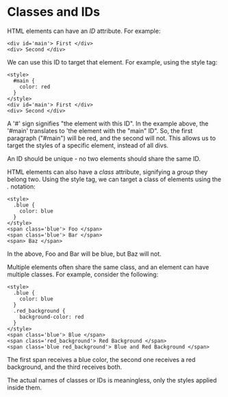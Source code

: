 # Classes and IDs

HTML elements can have an *ID* attribute. For example:

    <div id='main'> First </div>
    <div> Second </div>

We can use this ID to target that element. For example, using the style tag:

    <style>
      #main { 
        color: red
      }
    </style>
    <div id='main'> First </div>
    <div> Second </div>

A '#' sign signifies "the element with this ID". In the example above, the '#main' translates to 'the element with the "main" ID". So, the first paragraph ("#main") will be red, and the second will not. This allows us to target the styles of a specific element, instead of all divs. 

An ID should be unique - no two elements should share the same ID.

HTML elements can also have a *class* attribute, signifying a *group* they belong two. Using the style tag, we can target a class of elements using the *.* notation:

    <style>
      .blue { 
        color: blue
      }
    </style>    
    <span class='blue'> Foo </span>
    <span class='blue'> Bar </span>
    <span> Baz </span>

In the above, Foo and Bar will be blue, but Baz will not. 

Multiple elements often share the same class, and an element can have multiple classes. For example, consider the following:

    <style>
      .blue { 
        color: blue
      }
      .red_background {
        background-color: red
      }
    </style>    
    <span class='blue'> Blue </span>
    <span class='red_background'> Red Background </span>
    <span class='blue red_background'> Blue and Red Background </span>

The first span receives a blue color, the second one receives a red background, and the third receives both. 

The actual names of classes or IDs is meaningless, only the styles applied inside them.